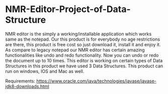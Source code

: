 # NMR-Editor-Project-of-Data-Structure

NMR editor is the simply a working/installable application which works same as the notepad. Our this product is for everybody no age restrictions are there, this product is free cost so just download it, install it and enjoy it. As compare to legacy notepad our NMR editor has certain amazing functionalities like undo and redo functionality. Now you can undo or redo the document up to 10 times. This editor is working on certain types of Data Structures in this product we have used 3 Data Structures. This product can run on windows, IOS and Mac as well.

Requirements:
https://www.oracle.com/java/technologies/javase/javase-jdk8-downloads.html
